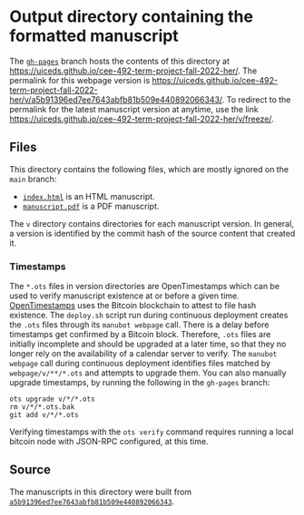 # Output directory containing the formatted manuscript

The [`gh-pages`](https://github.com/uiceds/cee-492-term-project-fall-2022-her/tree/gh-pages) branch hosts the contents of this directory at <https://uiceds.github.io/cee-492-term-project-fall-2022-her/>.
The permalink for this webpage version is <https://uiceds.github.io/cee-492-term-project-fall-2022-her/v/a5b91396ed7ee7643abfb81b509e440892066343/>.
To redirect to the permalink for the latest manuscript version at anytime, use the link <https://uiceds.github.io/cee-492-term-project-fall-2022-her/v/freeze/>.

## Files

This directory contains the following files, which are mostly ignored on the `main` branch:

+ [`index.html`](index.html) is an HTML manuscript.
+ [`manuscript.pdf`](manuscript.pdf) is a PDF manuscript.

The `v` directory contains directories for each manuscript version.
In general, a version is identified by the commit hash of the source content that created it.

### Timestamps

The `*.ots` files in version directories are OpenTimestamps which can be used to verify manuscript existence at or before a given time.
[OpenTimestamps](https://opentimestamps.org/) uses the Bitcoin blockchain to attest to file hash existence.
The `deploy.sh` script run during continuous deployment creates the `.ots` files through its `manubot webpage` call.
There is a delay before timestamps get confirmed by a Bitcoin block.
Therefore, `.ots` files are initially incomplete and should be upgraded at a later time, so that they no longer rely on the availability of a calendar server to verify.
The `manubot webpage` call during continuous deployment identifies files matched by `webpage/v/**/*.ots` and attempts to upgrade them.
You can also manually upgrade timestamps, by running the following in the `gh-pages` branch:

```shell
ots upgrade v/*/*.ots
rm v/*/*.ots.bak
git add v/*/*.ots
```

Verifying timestamps with the `ots verify` command requires running a local bitcoin node with JSON-RPC configured, at this time.

## Source

The manuscripts in this directory were built from
[`a5b91396ed7ee7643abfb81b509e440892066343`](https://github.com/uiceds/cee-492-term-project-fall-2022-her/commit/a5b91396ed7ee7643abfb81b509e440892066343).
